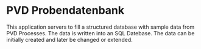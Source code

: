# PVD Probendatenbank

This application servers to fill a structured database with sample data from PVD Processes. 
The data is written into an SQL Datebase. The data can be initially created and later be changed or extended.